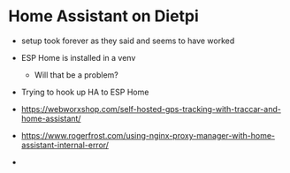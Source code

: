 # Home Assistant on Dietpi

- setup took forever as they said and seems to have worked
- ESP Home is installed in a venv
  - Will that be a problem?
- Trying to hook up HA to ESP Home

- https://webworxshop.com/self-hosted-gps-tracking-with-traccar-and-home-assistant/
- https://www.rogerfrost.com/using-nginx-proxy-manager-with-home-assistant-internal-error/
- 